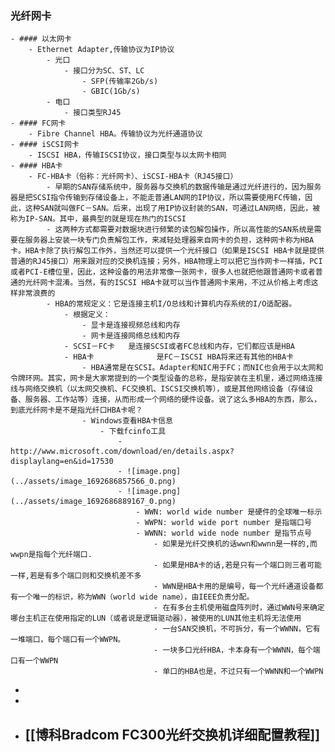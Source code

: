 ### 光纤网卡
	- #### 以太网卡
		- Ethernet Adapter,传输协议为IP协议
			- 光口
				- 接口分为SC、ST、LC
					- SFP(传输率2Gb/s)
					- GBIC(1Gb/s)
			- 电口
				- 接口类型RJ45
	- #### FC网卡
		- Fibre Channel HBA。传输协议为光纤通道协议
	- #### iSCSI网卡
		- ISCSI HBA，传输ISCSI协议，接口类型与以太网卡相同
	- #### HBA卡
		- FC-HBA卡（俗称：光纤网卡）、iSCSI-HBA卡（RJ45接口）
			- 早期的SAN存储系统中，服务器与交换机的数据传输是通过光纤进行的，因为服务器是把SCSI指令传输到存储设备上，不能走普通LAN网的IP协议，所以需要使用FC传输，因此，这种SAN就叫做FC－SAN。后来，出现了用IP协议封装的SAN，可通过LAN网络，因此，被称为IP-SAN。其中，最典型的就是现在热门的ISCSI
			- 这两种方式都需要对数据块进行频繁的读包解包操作，所以高性能的SAN系统是需要在服务器上安装一块专门负责解包工作，来减轻处理器来自网卡的负担，这种网卡称为HBA卡。HBA卡除了执行解包工作外，当然还可以提供一个光纤接口（如果是ISCSI HBA卡就是提供普通的RJ45接口）用来跟对应的交换机连接；另外，HBA物理上可以把它当作网卡一样插，PCI或者PCI-E槽位里，因此，这种设备的用法非常像一张网卡，很多人也就把他跟普通网卡或者普通的光纤网卡混淆。当然，有的ISCSI HBA卡就可以当作普通网卡来用，不过从价格上考虑这样非常浪费的
			- HBA的常规定义：它是连接主机I/O总线和计算机内存系统的I/O适配器。
				- 根据定义：
					- 显卡是连接视频总线和内存
					- 网卡是连接网络总线和内存
				- SCSI－FC卡   是连接SCSI或者FC总线和内存，它们都应该是HBA
				- HBA卡              是FC－ISCSI HBA将来还有其他的HBA卡
					- HBA通常是在SCSI。Adapter和NIC用于FC；而NIC也会用于以太网和令牌环网。其实，网卡是大家常提到的一个类型设备的总称，是指安装在主机里，通过网络连接线与网络交换机（以太网交换机、FC交换机、ISCSI交换机等），或是其他网络设备（存储设备、服务器、工作站等）连接，从而形成一个网络的硬件设备。说了这么多HBA的东西，那么，到底光纤网卡是不是指光纤口HBA卡呢？
					- Windows查看HBA卡信息
						- 下载fcinfo工具
							- http://www.microsoft.com/download/en/details.aspx?displaylang=en&id=17530
							- ![image.png](../assets/image_1692686857566_0.png)
							- ![image.png](../assets/image_1692686889167_0.png)
								- WWN: world wide number 是硬件的全球唯一标示
								- WWPN: world wide port number 是指端口号
								- WWNN: world wide node number 是指节点号
									- 如果是光纤交换机的话wwn和wwnn是一样的,而wwpn是指每个光纤端口.
									- 如果是HBA卡的话,若是只有一个端口则三者可能一样,若是有多个端口则和交换机差不多
									- WWN是HBA卡用的是编号，每一个光纤通道设备都有一个唯一的标识，称为WWN（world wide name），由IEEE负责分配。
									- 在有多台主机使用磁盘阵列时，通过WWN号来确定哪台主机正在使用指定的LUN（或者说是逻辑驱动器），被使用的LUN其他主机将无法使用
									- 一台SAN交换机，不可拆分，有一个WWNN，它有一堆端口，每个端口有一个WWPN。
									- 一块多口光纤HBA，卡本身有一个WWNN，每个端口有一个WWPN
									- 单口的HBA也是，不过只有一个WWNN和一个WWPN
-
-
- ## [[博科Bradcom FC300光纤交换机详细配置教程]]